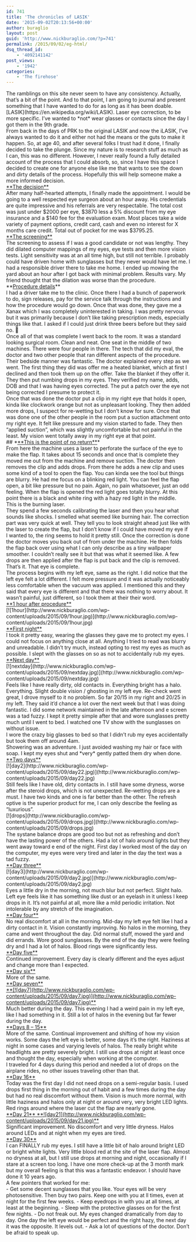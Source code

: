```yaml
---
id: 741
title: 'The chronicles of LASIK'
date: '2015-09-02T20:13:56+00:00'
author: buraglio
layout: post
guid: 'http://www.nickburaglio.com/?p=741'
permalink: /2015/09/02/eg-html/
dsq_thread_id:
    - '4092141142'
post_views:
    - '1942'
categories:
    - 'The firehose'
---
```


<div>The ramblings on this site never seem to have any consistency. Actually, that’s a bit of the point. And to that point, I am going to journal and present something that I have wanted to do for as long as it has been doable. [LASIK](https://en.wikipedia.org/wiki/LASIK). Laser eye correction, to be more specific. I’ve wanted to *not* wear glasses or contacts since the day I got them in the 9th grade.</div><div>From back in the days of PRK to the original LASIK and now the iLASIK, I’ve always wanted to do it and either not had the means or the guts to make it happen. So, at age 40, and after several folks I trust had it done, I finally decided to take the plunge. Since my nature is to research stuff as much as I can, this was no different. However, I never really found a fully detailed account of the process that I could absorb, so, since I have this space I decided to create one for anyone else like me that wants to see the down and dirty details of the process. Hopefully this will help someone make a more informed decision.</div><div><span style="text-decoration: underline;">**The decision**</span></div><div>After many half-hearted attempts, I finally made the appointment. I would be going to a well respected eye surgeon about an hour away. His credentials are quite impressive and his referrals are very respectable. The total cost was just under $2000 per eye, $3870 less a 5% discount from my eye insurance and a $140 fee for the evaluation exam. Most places take a wide variety of payment options, credit card, cash and even no interest for X months care credit. Total out of pocket for me was $3795.25.</div><div></div><div><u>**The screening**</u></div><div>The screening to assess if I was a good candidate or not was lengthy. They did dilated computer mappings of my eyes, eye tests and then more vision tests. Light sensitivity was at an all time high, but still not terrible. I probably could have driven home with sunglasses but they never would have let me. I had a responsible driver there to take me home. I ended up mowing the yard about an hour after I got back with minimal problem. Results vary. My friend thought that the dilation was worse than the procedure.</div><div></div><div>**<u>Procedure details</u>**</div><div><div>I had a driver take me to the clinic. Once there I had a bunch of paperwork to do, sign releases, pay for the service talk through the instructions and how the procedure would go down. Once that was done, they gave me a Xanax which I was completely uninterested in taking. I was pretty nervous but it was primarily because I don’t like taking prescription meds, especially things like that. I asked if I could just drink three beers before but they said no. 🙂</div></div><div>Once all of that was complete I went back to the room. It was a standard looking surgical room. Clean and neat. One seat in the middle of two machines. There were four people in there. The tech that did my eval, the doctor and two other people that ran different aspects of the procedure.</div><div>Their bedside manner was fantastic. The doctor explained every step as we went. The first thing they did was offer me a heated blanket, which at first I declined and then took them up on the offer. Take the blanket if they offer it. They then put numbing drops in my eyes. They verified my name, adds, DOB and that I was having eyes corrected. The put a patch over the eye not being corrected I presume to protect it.</div><div>Once that was done the doctor put a clip in my right eye that holds it open, kinda like clockwork orange but not as unpleasant looking. They then added more drops, I suspect for re-wetting but I don’t know for sure. Once that was done one of the other people in the room put a suction attachment onto my right eye. It felt like pressure and my vision started to fade. They then “applied suction”, which was slightly uncomfortable but not painful in the least. My vision went totally away in my right eye at that point.</div><div></div>## *<span style="text-decoration: underline;">**This is the point of no return**</span>*

<div style="text-align: center;"></div><div>From here the machine uses a laser to perforate the surface of the eye to make the flap. It takes about 15 seconds and once that is complete they moved me out from the machine and remove suction. The doctor then removes the clip and adds drops. From there he adds a new clip and uses some kind of a tool to open the flap. You can kinda see the tool but things are blurry. He had me focus on a blinking red light. You can feel the flap open, a bit like pressure but no pain. Again, no pain whatsoever, just an odd feeling. When the flap is opened the red light goes totally blurry. At this point there is a black and white ring with a hazy red light in the middle.</div><div></div><div>This is the burning laser.</div><div></div><div>They spend a few seconds calibrating the laser and then you hear what sounds like shocks. I smelled what seemed like burning hair. The correction part was very quick at well. They tell you to look straight ahead just like with the laser to create the flap, but I don’t know if I could have moved my eye if I wanted to, the ring seems to hold it pretty still. Once the correction is done the doctor moves you back out of from under the machine. He then folds the flap back over using what I can only describe as a tiny wallpaper smoother. I couldn’t really see it but that was what it seemed like. A few drops are then applied after the flap is put back and the clip is removed.</div><div></div><div>That’s it. That eye is complete.</div><div></div><div>The process begins with my left eye, same as the right. I did notice that the left eye felt a lot different. I felt more pressure and it was actually noticeably less comfortable when the vacuum was applied. I mentioned this and they said that every eye is different and that there was nothing to worry about. It wasn’t painful, just different, so I took them at their their word.</div><div></div><div></div><div><span style="text-decoration: underline;">**1 hour after procedure**</span></div><div>[![1hour](http://www.nickburaglio.com/wp-content/uploads/2015/09/1hour.jpg)](http://www.nickburaglio.com/wp-content/uploads/2015/09/1hour.jpg)</div><div></div><div><span style="text-decoration: underline;">**First night**</span></div><div> I took it pretty easy, wearing the glasses they gave me to protect my eyes. I could not focus on anything close at all. Anything I tried to read was blurry and unreadable. I didn’t try much, instead opting to rest my eyes as much as possible. I slept with the glasses on so as not to accidentally rub my eyes.</div><div></div><div><span style="text-decoration: underline;">**Next day**</span></div><div>[![nextday](http://www.nickburaglio.com/wp-content/uploads/2015/09/nextday.jpg)](http://www.nickburaglio.com/wp-content/uploads/2015/09/nextday.jpg)</div><div></div><div>Feels like I have really dirty, old contacts in. Everything bright has a halo. Everything. Slight double vision / ghosting in my left eye. Re-check went great, I drove myself to it no problem. So far 20/15 in my right and 20/25 in my left. They said it’d chance a lot over the next week but that I was doing fantastic. I did some network maintained in the late afternoon and e screen was a tad fuzzy. I kept it pretty simple after that and wore sunglasses pretty much until I went to bed. I watched one TV show with the sunglasses on without issue.</div><div>I wore the crazy big glasses to bed so that I didn’t rub my eyes accidentally but took them off around 4am.</div><div>Showering was an adventure. I just avoided washing my hair or face with soap. I kept my eyes shut and *very* gently patted them dry when done.</div><div></div><div><span style="text-decoration: underline;">**Two days**</span></div><div>[![day2](http://www.nickburaglio.com/wp-content/uploads/2015/09/day22.jpg)](http://www.nickburaglio.com/wp-content/uploads/2015/09/day22.jpg)</div><div>Still feels like I have old, dirty contacts in. I still have some dryness, worse after the steroid drops, which is not unexpected. Re-wetting drops are a must. I have two kinds and one is far better than the other. The refresh optive is the superior product for me, I can only describe the feeling as “luxurious”.</div><div> [![drops](http://www.nickburaglio.com/wp-content/uploads/2015/09/drops.jpg)](http://www.nickburaglio.com/wp-content/uploads/2015/09/drops.jpg)</div><div></div><div></div><div>The systane balance drops are good too but not as refreshing and don’t have the lasting power of the others. Had a lot of halo around lights but they went away toward e end of the night. First day I worked most of the day on the computer, my eyes were very tired and later in the day the text was a tad fuzzy.</div><div></div><div><u>**Day three**</u></div><div>[![day3](http://www.nickburaglio.com/wp-content/uploads/2015/09/day2.jpg)](http://www.nickburaglio.com/wp-content/uploads/2015/09/day2.jpg)</div><div></div><div>Eyes a little dry in the morning, not much blur but not perfect. Slight halo. Left eye feels like it has something like dust or an eyelash in it unless I keep drops in it. It’s not painful at all, more like a mild periodic irritation. Not intolerable by any stretch of the imagination.</div><div></div><div><u>**Day four**</u></div><div>No real discomfort at all in the morning. Mid-day my left eye felt like I had a dirty contact in it. Vision constantly improving. No halos in the morning, they came and went throughout the day. Did normal stuff, mowed the yard and did errands. Wore good sunglasses. By the end of the day they were feeling dry and I had a lot of halos. Blood rings were significantly less.</div><div></div><div><span style="text-decoration: underline;">**Day five**</span></div><div>Continued improvement. Every day is clearly different and the eyes adjust and change more than I expected.</div><div><span style="text-decoration: underline;">**Day six**</span></div><div> More of the same.</div><div><span style="text-decoration: underline;">**Day seven**</span></div><div><span style="text-decoration: underline;"> **[![day7](http://www.nickburaglio.com/wp-content/uploads/2015/09/day7.jpg)](http://www.nickburaglio.com/wp-content/uploads/2015/09/day7.jpg)**</span></div><div></div><div>Much better during the day. This evening I had a weird pain in my left eye, like I had something in it. Still a lot of halos in the evening but far fewer during the day.</div><div></div><div><span style="text-decoration: underline;">**Days 8 – 15**</span></div><div> More of the same. Continual improvement and shifting of how my vision works. Some days the left eye is better, some days it’s the right. Haziness at night in some cases and varying levels of halos. The really bright white headlights are pretty severely bright. I still use drops at night at least once and thought the day, especially when working at the computer.</div><div>I traveled for 4 days during this period and needed a lot of drops on the airplane rides, no other issues traveling other than that.</div><div></div><div><span style="text-decoration: underline;">**Day 16**</span></div><div> Today was the first day I did not need drops on a semi-regular basis. I used drops first thing in the morning out of habit and a few times during the day but had no real discomfort without them. Vision is much more normal, with little haziness and halos only at night or around very, very bright LED lights.</div><div>Red rings around where the laser cut the flap are nearly gone.</div><div></div><div><span style="text-decoration: underline;">**Day 21**</span><span style="text-decoration: underline;"> **![day21](http://www.nickburaglio.com/wp-content/uploads/2015/09/day21.jpg)**</span></div><div>Significant improvement. No discomfort and very little dryness. Halos around LEDs and at night when my eyes are tired.</div><div></div><div><span style="text-decoration: underline;">**Day 30**</span></div><div>I can FINALLY rub my eyes. I still have a little bit of halo around bright LED or bright white lights. Very little blood red at the site of the laser flap. Almost no dryness at all, but I still use drops at morning and night, occasionally if I stare at a screen too long. I have one more check-up at the 3 month mark but my overall feeling is that this was a fantastic endeavor. I should have done it 10 years ago.</div><div></div><div>A few pointers that worked for me:</div>- Get some decent sunglasses that you like. Your eyes will be very photosensitive. Then buy two pairs. Keep one with you at ll times, even at night for the first few weeks.
- Keep eyedrops in with you at all times, at least at the beginning.
- Sleep with the protective glasses on for the first few nights.
- Do not freak out. My eyes changed dramatically from day to day. One day the left eye would be perfect and the right hazy, the next day it was the opposite. It levels out.
- Ask a lot of questions of the doctor. Don’t be afraid to speak up.

<div></div><div></div>